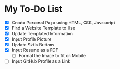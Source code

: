 # My To-Do List

- [x] Create Personal Page using HTML, CSS, Javascript
- [x] Find a Website Template to Use
- [x] Update Templated Information
- [x] Input Profile Picture
- [x] Update Skills Buttons
- [x] Input Resume as a PDF
  - [ ] Format the Image to fit on Mobile
- [ ] Input GitHub Profile as a Link
